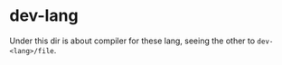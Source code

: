 # dev-lang

 Under this dir is about compiler for these lang, seeing the other to `dev-<lang>/file`.
